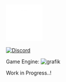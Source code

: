 ![graphic](Assets/Textures/Logos/WhiteLogo.png)

<a href="https://discord.gg/7XKw6YQa76">
  <p align="left">
      <img src="https://img.shields.io/discord/698598471896268931?    color=blue&label=Discord&logo=discord&logoColor=ffffff&style=for-the-badge" alt="Discord" width="191"/> 
  </p>
</a>

Game Engine:
![grafik](https://user-images.githubusercontent.com/65916181/201466310-ca434184-6e60-4896-a1db-ecb320287ae4.png)

Work in Progress..!
